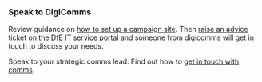 ### Speak to DigiComms

Review guidance on [how to set up a campaign site](https://gcs.civilservice.gov.uk/guidance/marketing/how-to-set-up-a-new-government-campaign-online/). Then [raise an advice ticket on the DfE IT service portal](https://dfe.service-now.com/serviceportal?id=sc_cat_item&sys_id=9c58f38ddb14fa005ca2fddabf9619a3&sysparm_category=611828a6db6c2f403b929334ca9619f6) and someone from digicomms will get in touch to discuss your needs.

Speak to your strategic comms lead. Find out how to [get in touch with comms](https://educationgovuk.sharepoint.com/sites/communications). 


